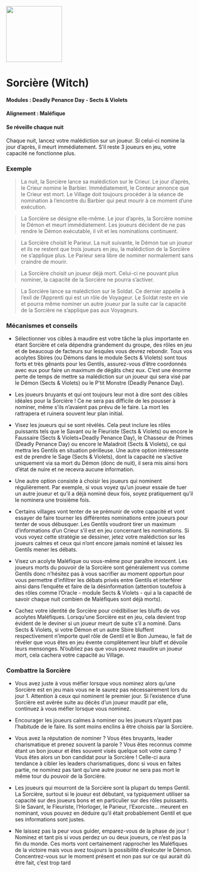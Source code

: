 <img src="https://github.com/brain-academy/wiki/blob/master/public/img/blood-on-the-clocktower/roles/witch.png?raw=true" height="150"> 

# Sorcière (Witch)

#### Modules : Deadly Penance Day - Sects & Violets
#### Alignement : Maléfique
#### Se réveille chaque nuit

Chaque nuit, lancez votre malédiction sur un joueur. Si celui-ci nomine la jour d’après, il meurt immédiatement. 
S’il reste 3 joueurs en jeu, votre capacité ne fonctionne plus.


### Exemple 


> La nuit, la Sorcière lance sa malédiction sur le Crieur. Le jour d’après, le Crieur nomine le Barbier. Immédiatement, le Conteur annonce que le Crieur est mort. Le Village doit toujours procéder à la séance de nomination à l’encontre du Barbier qui peut mourir à ce moment d’une exécution.

> La Sorcière se désigne elle-même. Le jour d’après, la Sorcière nomine le Démon et meurt immédiatement. Les joueurs décident de ne pas rendre le Démon exécutable, il vit et les nominations continuent.

> La Sorcière choisit le Parieur. La nuit suivante, le Démon tue un joueur et ils ne restent que trois joueurs en jeu, la malédiction de la Sorcière ne s’applique plus. Le Parieur sera libre de nominer normalement sans craindre de mourir.

> La Sorcière choisit un joueur déjà mort. Celui-ci ne pouvant plus nominer, la capacité de la Sorcière ne pourra s’activer.

> La Sorcière lance sa malédiction sur le Soldat. Ce dernier appelle à l’exil de l’Apprenti qui est un rôle de Voyageur. Le Soldat reste en vie et pourra même nominer un autre joueur par la suite car la capacité de la Sorcière ne s’applique pas aux Voyageurs.


### Mécanismes et conseils   

- Sélectionner vos cibles à maudire est votre tâche la plus importante en étant Sorcière et cela dépendra grandement du groupe, des rôles en jeu et de beaucoup de facteurs sur lesqules vous devrez rebondir. Tous vos acolytes Sbires (ou Démons dans le module Sects & Violets) sont tous forts et très gênants pour les Gentils, assurez-vous d’être coordonnés avec eux pour faire un maximum de dégâts chez eux.
C’est une énorme perte de temps de mettre sa malédiction sur un joueur qui sera visé par le Démon (Sects & Violets) ou le P’tit Monstre (Deadly Penance Day).
- Les joueurs bruyants et qui ont toujours leur mot à dire sont des cibles idéales pour la Sorcière ! Ce ne sera pas difficile de les pousser à nominer, même s’ils n’avaient pas prévu de le faire. La mort les rattrapera et ruinera souvent leur plan initial.

- Visez les joueurs qui se sont révélés. Cela peut inclure les rôles puissants tels que le Savant ou le Fleuriste (Sects & Violets) ou encore le Faussaire (Sects & Violets+Deadly Penance Day), le Chasseur de Primes (Deadly Penance Day) ou encore le Maladroit (Sects & Violets), ce qui mettra les Gentils en situation périlleuse.
Une autre option intéressante est de prendre le Sage (Sects & Violets), dont la capacité ne s’active uniquement via sa mort du Démon (donc de nuit), il sera mis ainsi hors d’état de nuire et ne recevra aucune information.

- Une autre option consiste à choisir les joueurs qui nominent régulièrement. Par exemple, si vous voyez qu’un joueur essaie de tuer un autre joueur et qu’il a déjà nominé deux fois, soyez pratiquement qu’il le nominera une troisième fois.

- Certains villages vont tenter de se prémunir de votre capacité et vont essayer de faire tourner les différentes nominations entre joueurs pour tenter de vous débusquer. Les Gentils voudront tirer un maximum d’informations d’un Crieur s’il est en jeu concernant les nominations. Si vous voyez cette stratégie se dessiner, jetez votre malédiction sur les joueurs calmes et ceux qui n’ont encore jamais nominé et laissez les Gentils mener les débats.

- Visez un acolyte Maléfique ou vous-même pour paraître innocent. Les joueurs morts du pouvoir de la Sorcière sont généralement vus comme Gentils donc n’hésitez pas à vous sacrifier au moment opportun pour vous permettre d’infiltrer les débats privés entre Gentils et interférer ainsi dans l’enquête et faire de la désinformation (attention toutefois à des rôles comme l’Oracle - module Sects & Violets - qui a la capacité de savoir chaque nuit combien de Maléfiques sont déjà morts).

- Cachez votre identité de Sorcière pour crédibiliser les bluffs de vos acolytes Maléfiques. Lorsqu’une Sorcière est en jeu, cela devient trop évident de le deviner si un joueur meurt de suite s’il a nominé. Dans Sects & Violets, si votre Démon et un autre Sbire bluffent respectivement n’importe quel rôle de Gentil et le Bon Jumeau, le fait de révéler que vous êtes en jeu évente complètement leur bluff et dévoile leurs mensonges.
N’oubliez pas que vous pouvez maudire un joueur mort, cela cachera votre capacité au Village.







### Combattre la Sorcière

- Vous avez juste à vous méfier lorsque vous nominez alors qu’une Sorcière est en jeu mais vous ne le saurez pas nécessairement lors du jour 1. Attention à ceux qui nominent le premier jour. Si l’existence d’une Sorcière est avérée suite au décès d’un joueur maudit par elle, continuez à vous méfier lorsque vous nominez.

- Encourager les joueurs calmes à nominer ou les joueurs n’ayant pas l’habitude de le faire. Ils sont moins enclins à être choisis par la Sorcière.

- Vous avez la réputation de nominer ? Vous êtes bruyants, leader charismatique et prenez souvent la parole ? Vous êtes reconnus comme étant un bon joueur et êtes souvent visés quelque soit votre camp ? Vous êtes alors un bon candidat pour la Sorcière ! Celle-ci aura tendance à cibler les leaders charismatiques, donc si vous en faites partie, ne nominez pas tant qu’une autre joueur ne sera pas mort le même tour du pouvoir de la Sorcière.

- Les joueurs qui mourront de la Sorcière sont la plupart du temps Gentil. La Sorcière, surtout si le joueur est débutant, va typiquement utiliser sa capacité sur des joueurs bons et en particulier sur des rôles puissants. Si le Savant, le Fleuriste, l’Horloger, le Parieur, l’Exorciste… meurent en nominant, vous pouvez en déduire qu’il était probablement Gentil et que ses informations sont justes.

- Ne laissez pas la peur vous guider, emparez-vous de la phase de jour ! Nominez et tant pis si vous perdez un ou deux joueurs, ce n’est pas la fin du monde. Ces morts vont certainement rapprocher les Maléfiques de la victoire mais vous avez toujours la possibilité d’exécuter le Démon. Concentrez-vous sur le moment présent et non pas sur ce qui aurait dû être fait, c’est trop tard

